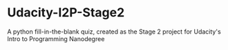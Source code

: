 # Udacity-I2P-Stage2
A python fill-in-the-blank quiz, created as the Stage 2 project for Udacity's Intro to Programming Nanodegree

